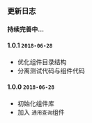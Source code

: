 ### 更新日志

#### 持续完善中...

#### 1.0.1  `2018-06-28`
* 优化组件目录结构
* 分离测试代码与组件代码

#### 1.0.0 `2018-06-28`
* 初始化组件库
* 加入 `通用查询`组件
